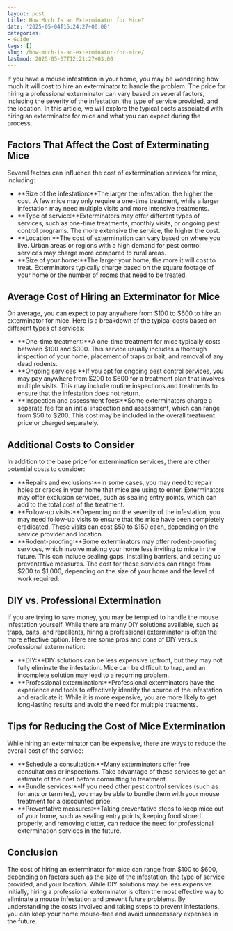 ```yaml
---
layout: post
title: How Much Is an Exterminator for Mice?
date: '2025-05-04T16:24:27+00:00'
categories:
- Guide
tags: []
slug: /how-much-is-an-exterminator-for-mice/
lastmod: 2025-05-07T12:21:27+03:00
---
```


If you have a mouse infestation in your home, you may be wondering how much it will cost to hire an exterminator to handle the problem. The price for hiring a professional exterminator can vary based on several factors, including the severity of the infestation, the type of service provided, and the location. In this article, we will explore the typical costs associated with hiring an exterminator for mice and what you can expect during the process.
## Factors That Affect the Cost of Exterminating Mice
Several factors can influence the cost of extermination services for mice, including:
- **Size of the infestation:**The larger the infestation, the higher the cost. A few mice may only require a one-time treatment, while a larger infestation may need multiple visits and more intensive treatments.
- **Type of service:**Exterminators may offer different types of services, such as one-time treatments, monthly visits, or ongoing pest control programs. The more extensive the service, the higher the cost.
- **Location:**The cost of extermination can vary based on where you live. Urban areas or regions with a high demand for pest control services may charge more compared to rural areas.
- **Size of your home:**The larger your home, the more it will cost to treat. Exterminators typically charge based on the square footage of your home or the number of rooms that need to be treated.
## Average Cost of Hiring an Exterminator for Mice
On average, you can expect to pay anywhere from $100 to $600 to hire an exterminator for mice. Here is a breakdown of the typical costs based on different types of services:
- **One-time treatment:**A one-time treatment for mice typically costs between $100 and $300. This service usually includes a thorough inspection of your home, placement of traps or bait, and removal of any dead rodents.
- **Ongoing services:**If you opt for ongoing pest control services, you may pay anywhere from $200 to $600 for a treatment plan that involves multiple visits. This may include routine inspections and treatments to ensure that the infestation does not return.
- **Inspection and assessment fees:**Some exterminators charge a separate fee for an initial inspection and assessment, which can range from $50 to $200. This cost may be included in the overall treatment price or charged separately.
## Additional Costs to Consider
In addition to the base price for extermination services, there are other potential costs to consider:
- **Repairs and exclusions:**In some cases, you may need to repair holes or cracks in your home that mice are using to enter. Exterminators may offer exclusion services, such as sealing entry points, which can add to the total cost of the treatment.
- **Follow-up visits:**Depending on the severity of the infestation, you may need follow-up visits to ensure that the mice have been completely eradicated. These visits can cost $50 to $150 each, depending on the service provider and location.
- **Rodent-proofing:**Some exterminators may offer rodent-proofing services, which involve making your home less inviting to mice in the future. This can include sealing gaps, installing barriers, and setting up preventative measures. The cost for these services can range from $200 to $1,000, depending on the size of your home and the level of work required.
## DIY vs. Professional Extermination
If you are trying to save money, you may be tempted to handle the mouse infestation yourself. While there are many DIY solutions available, such as traps, baits, and repellents, hiring a professional exterminator is often the more effective option. Here are some pros and cons of DIY versus professional extermination:
- **DIY:**DIY solutions can be less expensive upfront, but they may not fully eliminate the infestation. Mice can be difficult to trap, and an incomplete solution may lead to a recurring problem.
- **Professional extermination:**Professional exterminators have the experience and tools to effectively identify the source of the infestation and eradicate it. While it is more expensive, you are more likely to get long-lasting results and avoid the need for multiple treatments.
## Tips for Reducing the Cost of Mice Extermination
While hiring an exterminator can be expensive, there are ways to reduce the overall cost of the service:
- **Schedule a consultation:**Many exterminators offer free consultations or inspections. Take advantage of these services to get an estimate of the cost before committing to treatment.
- **Bundle services:**If you need other pest control services (such as for ants or termites), you may be able to bundle them with your mouse treatment for a discounted price.
- **Preventative measures:**Taking preventative steps to keep mice out of your home, such as sealing entry points, keeping food stored properly, and removing clutter, can reduce the need for professional extermination services in the future.
## Conclusion
The cost of hiring an exterminator for mice can range from $100 to $600, depending on factors such as the size of the infestation, the type of service provided, and your location. While DIY solutions may be less expensive initially, hiring a professional exterminator is often the most effective way to eliminate a mouse infestation and prevent future problems. By understanding the costs involved and taking steps to prevent infestations, you can keep your home mouse-free and avoid unnecessary expenses in the future.
